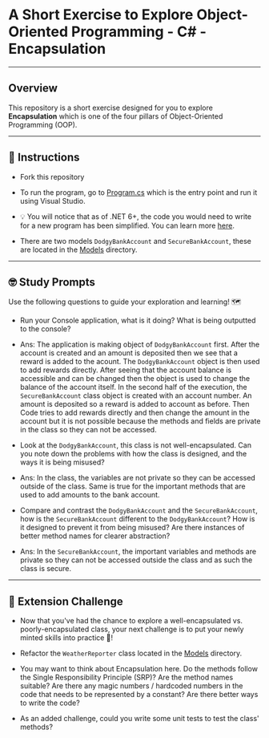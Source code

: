 # A Short Exercise to Explore Object-Oriented Programming - C# - Encapsulation

---
## Overview

This repository is a short exercise designed for you to explore **Encapsulation** which is one of the
four pillars of Object-Oriented Programming (OOP).

---
## 📖 Instructions

- Fork this repository

- To run the program, go to [Program.cs](/Encapsulation/Encapsulation/Program.cs) which is the entry point and run it using Visual Studio.

- 💡 You will notice that as of .NET 6+, the code you would need to write for a new program has been simplified. You can learn more [here](https://docs.microsoft.com/en-us/dotnet/core/tutorials/top-level-templates).

- There are two models `DodgyBankAccount` and `SecureBankAccount`, these are located in the [Models](/Encapsulation/Encapsulation/Models/) directory.

---
## 🤓 Study Prompts

Use the following questions to guide your exploration and learning! 🗺

- Run your Console application, what is it doing? What is being outputted to the console?
- Ans: The application is making object of `DodgyBankAccount` first. After the account is created and an amount is deposited then we see that a reward is added to the acount. The `DodgyBankAccount` object is then used to add rewards directly. After seeing that the account balance is accessible and can be changed then the object is used to change the balance of the account itself. In the second half of the execution, the `SecureBankAccount` class object is created with an account number. An amount is deposited so a reward is added to account as before. Then Code tries to add rewards directly and then change the amount in the account but it is not possible because the methods and fields are private in the class so they can not be accessed.

- Look at the `DodgyBankAccount`, this class is not well-encapsulated. Can you note down the problems with how the class is designed, and the ways it is being misused?
- Ans: In the class, the variables are not private so they can be accessed outside of the class. Same is true for the important methods that are used to add amounts to the bank account.

- Compare and contrast the `DodgyBankAccount` and the `SecureBankAccount`, how is the `SecureBankAccount` different to the `DodgyBankAccount`? How is it designed to prevent it from being misused? Are there instances of better method names for clearer abstraction?
- Ans: In the `SecureBankAccount`, the important variables and methods are private so they can not be accessed outside the class and as such the class is secure.

---
## 🐸 Extension Challenge

- Now that you've had the chance to explore a well-encapsulated vs. poorly-encapsulated class,
your next challenge is to put your newly minted skills into practice 💪!

- Refactor the `WeatherReporter` class located in the [Models](/Encapsulation/Encapsulation/Models/) directory.

- You may want to think about Encapsulation here. Do the methods follow the Single Responsibility Principle (SRP)? Are the method names suitable? Are there any magic numbers / hardcoded numbers in the code that needs to be represented by a constant? Are there better ways to write the code?

- As an added challenge, could you write some unit tests to test the class' methods?
